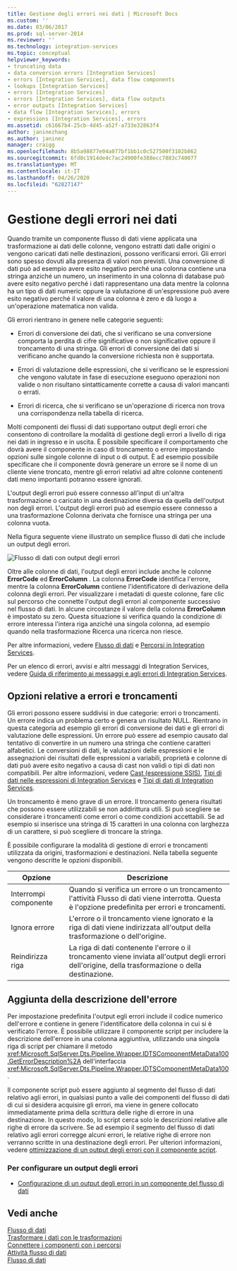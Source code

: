 ```yaml
---
title: Gestione degli errori nei dati | Microsoft Docs
ms.custom: ''
ms.date: 03/06/2017
ms.prod: sql-server-2014
ms.reviewer: ''
ms.technology: integration-services
ms.topic: conceptual
helpviewer_keywords:
- truncating data
- data conversion errors [Integration Services]
- errors [Integration Services], data flow components
- lookups [Integration Services]
- errors [Integration Services]
- errors [Integration Services], data flow outputs
- error outputs [Integration Services]
- data flow [Integration Services], errors
- expressions [Integration Services], errors
ms.assetid: c61667b4-25cb-4d45-a52f-a733e32863f4
author: janinezhang
ms.author: janinez
manager: craigg
ms.openlocfilehash: 8b5a98877e04a077bf1bb1c0c527500f3102b862
ms.sourcegitcommit: 6fd8c1914de4c7ac24900fe388ecc7883c740077
ms.translationtype: MT
ms.contentlocale: it-IT
ms.lasthandoff: 04/26/2020
ms.locfileid: "62827147"
---
```

# <a name="error-handling-in-data"></a>Gestione degli errori nei dati
  Quando tramite un componente flusso di dati viene applicata una trasformazione ai dati delle colonne, vengono estratti dati dalle origini o vengono caricati dati nelle destinazioni, possono verificarsi errori. Gli errori sono spesso dovuti alla presenza di valori non previsti. Una conversione di dati può ad esempio avere esito negativo perché una colonna contiene una stringa anziché un numero, un inserimento in una colonna di database può avere esito negativo perché i dati rappresentano una data mentre la colonna ha un tipo di dati numeric oppure la valutazione di un'espressione può avere esito negativo perché il valore di una colonna è zero e dà luogo a un'operazione matematica non valida.  
  
 Gli errori rientrano in genere nelle categorie seguenti:  
  
-   Errori di conversione dei dati, che si verificano se una conversione comporta la perdita di cifre significative o non significative oppure il troncamento di una stringa. Gli errori di conversione dei dati si verificano anche quando la conversione richiesta non è supportata.  
  
-   Errori di valutazione delle espressioni, che si verificano se le espressioni che vengono valutate in fase di esecuzione eseguono operazioni non valide o non risultano sintatticamente corrette a causa di valori mancanti o errati.  
  
-   Errori di ricerca, che si verificano se un'operazione di ricerca non trova una corrispondenza nella tabella di ricerca.  
  
 Molti componenti dei flussi di dati supportano output degli errori che consentono di controllare la modalità di gestione degli errori a livello di riga nei dati in ingresso e in uscita. È possibile specificare il comportamento che dovrà avere il componente in caso di troncamento o errore impostando opzioni sulle singole colonne di input o di output. È ad esempio possibile specificare che il componente dovrà generare un errore se il nome di un cliente viene troncato, mentre gli errori relativi ad altre colonne contenenti dati meno importanti potranno essere ignorati.  
  
 L'output degli errori può essere connesso all'input di un'altra trasformazione o caricato in una destinazione diversa da quella dell'output non degli errori. L'output degli errori può ad esempio essere connesso a una trasformazione Colonna derivata che fornisce una stringa per una colonna vuota.  
  
 Nella figura seguente viene illustrato un semplice flusso di dati che include un output degli errori.  
  
 ![Flusso di dati con output degli errori](../media/mw-dts-11.gif "Flusso di dati con output degli errori")  
  
 Oltre alle colonne di dati, l'output degli errori include anche le colonne **ErrorCode** ed **ErrorColumn** . La colonna **ErrorCode** identifica l'errore, mentre la colonna **ErrorColumn** contiene l'identificatore di derivazione della colonna degli errori. Per visualizzare i metadati di queste colonne, fare clic sul percorso che connette l'output degli errori al componente successivo nel flusso di dati. In alcune circostanze il valore della colonna **ErrorColumn** è impostato su zero. Questa situazione si verifica quando la condizione di errore interessa l'intera riga anziché una singola colonna, ad esempio quando nella trasformazione Ricerca una ricerca non riesce.  
  
 Per altre informazioni, vedere [Flusso di dati](data-flow.md) e [Percorsi in Integration Services](integration-services-paths.md).  
  
 Per un elenco di errori, avvisi e altri messaggi di Integration Services, vedere [Guida di riferimento ai messaggi e agli errori di Integration Services](../integration-services-error-and-message-reference.md).  
  
## <a name="error-and-truncation-options"></a>Opzioni relative a errori e troncamenti  
 Gli errori possono essere suddivisi in due categorie: errori o troncamenti. Un errore indica un problema certo e genera un risultato NULL. Rientrano in questa categoria ad esempio gli errori di conversione dei dati e gli errori di valutazione delle espressioni. Un errore può essere ad esempio causato dal tentativo di convertire in un numero una stringa che contiene caratteri alfabetici. Le conversioni di dati, le valutazioni delle espressioni e le assegnazioni dei risultati delle espressioni a variabili, proprietà e colonne di dati può avere esito negativo a causa di cast non validi o tipi di dati non compatibili. Per altre informazioni, vedere [Cast &#40;espressione SSIS&#41;](../expressions/cast-ssis-expression.md), [Tipi di dati nelle espressioni di Integration Services](../expressions/integration-services-data-types-in-expressions.md) e [Tipi di dati di Integration Services](integration-services-data-types.md).  
  
 Un troncamento è meno grave di un errore. Il troncamento genera risultati che possono essere utilizzabili se non addirittura utili. Si può scegliere se considerare i troncamenti come errori o come condizioni accettabili. Se ad esempio si inserisce una stringa di 15 caratteri in una colonna con larghezza di un carattere, si può scegliere di troncare la stringa.  
  
 È possibile configurare la modalità di gestione di errori e troncamenti utilizzata da origini, trasformazioni e destinazioni. Nella tabella seguente vengono descritte le opzioni disponibili.  
  
|Opzione|Descrizione|  
|------------|-----------------|  
|Interrompi componente|Quando si verifica un errore o un troncamento l'attività Flusso di dati viene interrotta. Questa è l'opzione predefinita per errori e troncamenti.|  
|Ignora errore|L'errore o il troncamento viene ignorato e la riga di dati viene indirizzata all'output della trasformazione o dell'origine.|  
|Reindirizza riga|La riga di dati contenente l'errore o il troncamento viene inviata all'output degli errori dell'origine, della trasformazione o della destinazione.|  
  
## <a name="adding-the-error-description"></a>Aggiunta della descrizione dell'errore  
 Per impostazione predefinita l'output egli errori include il codice numerico dell'errore e contiene in genere l'identificatore della colonna in cui si è verificato l'errore. È possibile utilizzare il componente script per includere la descrizione dell'errore in una colonna aggiuntiva, utilizzando una singola riga di script per chiamare il metodo <xref:Microsoft.SqlServer.Dts.Pipeline.Wrapper.IDTSComponentMetaData100.GetErrorDescription%2A> dell'interfaccia <xref:Microsoft.SqlServer.Dts.Pipeline.Wrapper.IDTSComponentMetaData100>.  
  
 Il componente script può essere aggiunto al segmento del flusso di dati relativo agli errori, in qualsiasi punto a valle dei componenti del flusso di dati di cui si desidera acquisire gli errori, ma viene in genere collocato immediatamente prima della scrittura delle righe di errore in una destinazione. In questo modo, lo script cerca solo le descrizioni relative alle righe di errore da scrivere. Se ad esempio il segmento del flusso di dati relativo agli errori corregge alcuni errori, le relative righe di errore non verranno scritte in una destinazione degli errori. Per ulteriori informazioni, vedere [ottimizzazione di un output degli errori con il componente script](../extending-packages-scripting-data-flow-script-component-examples/enhancing-an-error-output-with-the-script-component.md).  
  
### <a name="to-configure-an-error-output"></a>Per configurare un output degli errori  
  
-   [Configurazione di un output degli errori in un componente del flusso di dati](../configure-an-error-output-in-a-data-flow-component.md)  
  
## <a name="see-also"></a>Vedi anche  
 [Flusso di dati](data-flow.md)   
 [Trasformare i dati con le trasformazioni](transformations/transform-data-with-transformations.md)   
 [Connettere i componenti con i percorsi](../connect-components-with-paths.md)   
 [Attività flusso di dati](../control-flow/data-flow-task.md)   
 [Flusso di dati](data-flow.md)  
  
  
